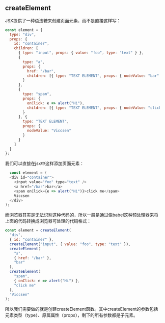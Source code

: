 ## createElement

JSX提供了一种语法糖来创建页面元素，而不是直接这样写：

``` javascript
const element = {
  type: "div",
  props: {
    id: "container",
    children: [
      { type: "input", props: { value: "foo", type: "text" } },
      {
        type: "a",
        props: {
          href: "/bar",
          children: [{ type: "TEXT ELEMENT", props: { nodeValue: "bar" } }]
        }
      },
      {
        type: "span",
        props: {
          onClick: e => alert("Hi"),
          children: [{ type: "TEXT ELEMENT", props: { nodeValue: "click me" } }]
        }
      }, {
        type: "TEXT ELEMENT",
        props: {
          nodeValue: "Viccsen"
        }
      }
    ]
  }
};
```

我们可以直接在jsx中这样添加页面元素：

``` javascript
  const element = (
  <div id="container">
    <input value="foo" type="text" />
    <a href="/bar">bar</a>
    <span onClick={e => alert("Hi")}>click me</span>
    Viccsen
  </div>
);
```

而浏览器其实是无法识别这种代码的，所以一般是通过像babel这种预处理器来将上面的代码转换成浏览器可处理的代码格式：

``` javascript
const element = createElement(
  "div",
  { id: "container" },
  createElement("input", { value: "foo", type: "text" }),
  createElement(
    "a",
    { href: "/bar" },
    "bar"
  ),
  createElement(
    "span",
    { onClick: e => alert("Hi") },
    "click me"
  ),
  "Viccsen"
);
```

所以我们需要做的就是创建createElement函数。其中createElement的参数包括元素类型（type）、原属属性（props），剩下的所有参数都是子元素。